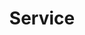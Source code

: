 ---
docType: "Chapter"
title: "Service"
description: "Network exposure and load balancing"
courseTitle: "Service"
weight: 7
banner: "/98e16360-a366-4b78-8e0a-031da07fdacb/images/service.png"
---